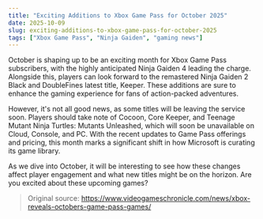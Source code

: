 ```yaml
---
title: "Exciting Additions to Xbox Game Pass for October 2025"
date: 2025-10-09
slug: exciting-additions-to-xbox-game-pass-for-october-2025
tags: ["Xbox Game Pass", "Ninja Gaiden", "gaming news"]
---
```


October is shaping up to be an exciting month for Xbox Game Pass subscribers, with the highly anticipated Ninja Gaiden 4 leading the charge. Alongside this, players can look forward to the remastered Ninja Gaiden 2 Black and DoubleFines latest title, Keeper. These additions are sure to enhance the gaming experience for fans of action-packed adventures.

However, it's not all good news, as some titles will be leaving the service soon. Players should take note of Cocoon, Core Keeper, and Teenage Mutant Ninja Turtles: Mutants Unleashed, which will soon be unavailable on Cloud, Console, and PC. With the recent updates to Game Pass offerings and pricing, this month marks a significant shift in how Microsoft is curating its game library.

As we dive into October, it will be interesting to see how these changes affect player engagement and what new titles might be on the horizon. Are you excited about these upcoming games?
> Original source: https://www.videogameschronicle.com/news/xbox-reveals-octobers-game-pass-games/